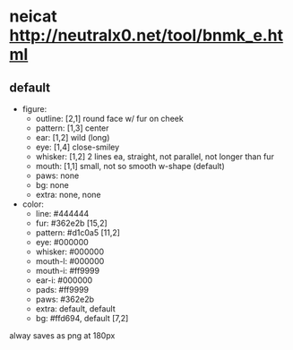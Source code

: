 neicat <http://neutralx0.net/tool/bnmk_e.html>
==============================================

default
-------
- figure:
  - outline: [2,1] round face w/ fur on cheek
  - pattern: [1,3] center
  - ear:     [1,2] wild (long)
  - eye:     [1,4] close-smiley
  - whisker: [1,2] 2 lines ea, straight, not parallel, not longer than fur
  - mouth:   [1,1] small, not so smooth w-shape (default)
  - paws:    none
  - bg:      none
  - extra:   none, none
- color:
  - line:    #444444
  - fur:     #362e2b [15,2]
  - pattern: #d1c0a5 [11,2]
  - eye:     #000000
  - whisker: #000000
  - mouth-l: #000000
  - mouth-i: #ff9999
  - ear-i:   #000000
  - pads:    #ff9999
  - paws:    #362e2b
  - extra:   default, default
  - bg:      #ffd694, default [7,2]

alway saves as png at 180px
